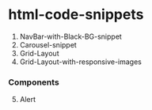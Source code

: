 # html-code-snippets

1) NavBar-with-Black-BG-snippet
2) Carousel-snippet
3) Grid-Layout
4) Grid-Layout-with-responsive-images

### Components

5) Alert
